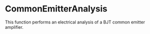 # CommonEmitterAnalysis
This function performs an electrical analysis of a BJT common emitter amplifier. 
